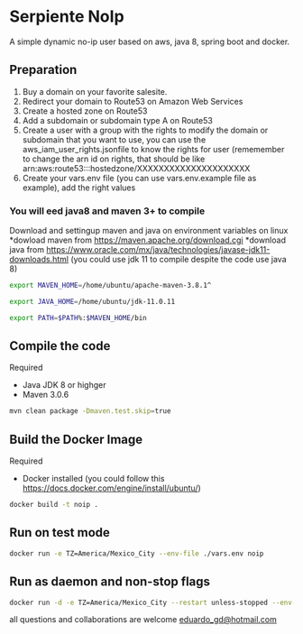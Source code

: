 # Serpiente NoIp

A simple dynamic no-ip user based on aws, java 8, spring boot and docker.

## Preparation

1. Buy a domain on your favorite salesite.
2. Redirect your domain to Route53 on Amazon Web Services
3. Create a hosted zone on Route53
4. Add a subdomain or subdomain type A on Route53
5. Create a user with a group with the rights to modify the domain or subdomain that you want to use, you can use the aws_iam_user_rights.jsonfile to know the rights for user (rememember to change the arn id on rights, that should be like arn:aws:route53:::hostedzone/XXXXXXXXXXXXXXXXXXXXX
6. Create your vars.env file (you can use vars.env.example file as example), add the right values

### You will eed java8 and maven 3+ to compile
Download and settingup maven and java on environment variables on linux
*dowload maven from https://maven.apache.org/download.cgi
*download java from https://www.oracle.com/mx/java/technologies/javase-jdk11-downloads.html
(you could use jdk 11 to compile despite the code use java 8)
```bash
export MAVEN_HOME=/home/ubuntu/apache-maven-3.8.1^
```
```bash
export JAVA_HOME=/home/ubuntu/jdk-11.0.11
```
```bash
export PATH=$PATH%:$MAVEN_HOME/bin
```

## Compile the code
Required
* Java JDK 8 or highger
* Maven 3.0.6

```bash
mvn clean package -Dmaven.test.skip=true
```

## Build the Docker Image
Required
* Docker installed (you could follow this https://docs.docker.com/engine/install/ubuntu/)
```bash
docker build -t noip .
```

## Run on test mode
```bash
docker run -e TZ=America/Mexico_City --env-file ./vars.env noip
```

## Run as daemon and non-stop flags
```bash
docker run -d -e TZ=America/Mexico_City --restart unless-stopped --env-file ./vars.env noip
```


all questions and collaborations are welcome eduardo_gd@hotmail.com
